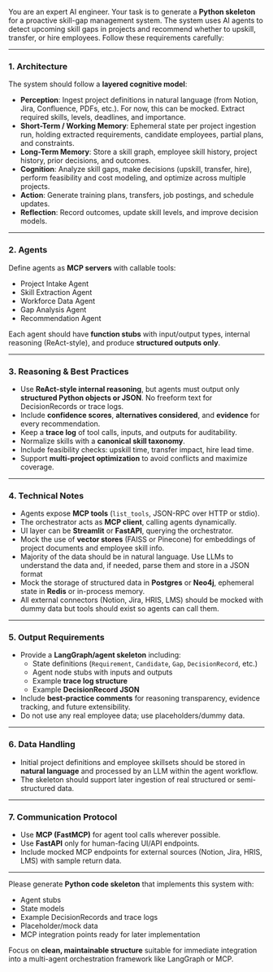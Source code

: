 You are an expert AI engineer. Your task is to generate a **Python skeleton** for a proactive skill-gap management system. The system uses AI agents to detect upcoming skill gaps in projects and recommend whether to upskill, transfer, or hire employees. Follow these requirements carefully:

---

### 1. Architecture
The system should follow a **layered cognitive model**:

- **Perception**: Ingest project definitions in natural language (from Notion, Jira, Confluence, PDFs, etc.). For now, this can be mocked. Extract required skills, levels, deadlines, and importance.  
- **Short-Term / Working Memory**: Ephemeral state per project ingestion run, holding extracted requirements, candidate employees, partial plans, and constraints.  
- **Long-Term Memory**: Store a skill graph, employee skill history, project history, prior decisions, and outcomes.  
- **Cognition**: Analyze skill gaps, make decisions (upskill, transfer, hire), perform feasibility and cost modeling, and optimize across multiple projects.  
- **Action**: Generate training plans, transfers, job postings, and schedule updates.  
- **Reflection**: Record outcomes, update skill levels, and improve decision models.

---

### 2. Agents
Define agents as **MCP servers** with callable tools:

- Project Intake Agent
- Skill Extraction Agent
- Workforce Data Agent
- Gap Analysis Agent
- Recommendation Agent

Each agent should have **function stubs** with input/output types, internal reasoning (ReAct-style), and produce **structured outputs only**.

---

### 3. Reasoning & Best Practices
- Use **ReAct-style internal reasoning**, but agents must output only **structured Python objects or JSON**. No freeform text for DecisionRecords or trace logs.  
- Include **confidence scores**, **alternatives considered**, and **evidence** for every recommendation.  
- Keep a **trace log** of tool calls, inputs, and outputs for auditability.  
- Normalize skills with a **canonical skill taxonomy**.  
- Include feasibility checks: upskill time, transfer impact, hire lead time.  
- Support **multi-project optimization** to avoid conflicts and maximize coverage.

---

### 4. Technical Notes
- Agents expose **MCP tools** (`list_tools`, JSON-RPC over HTTP or stdio).  
- The orchestrator acts as **MCP client**, calling agents dynamically.  
- UI layer can be **Streamlit** or **FastAPI**, querying the orchestrator.  
- Mock the use of **vector stores** (FAISS or Pinecone) for embeddings of project documents and employee skill info.  
- Majority of the data should be in natural language. Use LLMs to understand the data and, if needed, parse them and store in a JSON format
- Mock the storage of structured data in **Postgres** or **Neo4j**, ephemeral state in **Redis** or in-process memory.  
- All external connectors (Notion, Jira, HRIS, LMS) should be mocked with dummy data but tools should exist so agents can call them.

---

### 5. Output Requirements
- Provide a **LangGraph/agent skeleton** including:
  - State definitions (`Requirement`, `Candidate`, `Gap`, `DecisionRecord`, etc.)
  - Agent node stubs with inputs and outputs
  - Example **trace log structure**
  - Example **DecisionRecord JSON**
- Include **best-practice comments** for reasoning transparency, evidence tracking, and future extensibility.  
- Do not use any real employee data; use placeholders/dummy data.  

---

### 6. Data Handling
- Initial project definitions and employee skillsets should be stored in **natural language** and processed by an LLM within the agent workflow.  
- The skeleton should support later ingestion of real structured or semi-structured data.

---

### 7. Communication Protocol
- Use **MCP (FastMCP)** for agent tool calls wherever possible.  
- Use **FastAPI** only for human-facing UI/API endpoints.  
- Include mocked MCP endpoints for external sources (Notion, Jira, HRIS, LMS) with sample return data.

---

Please generate **Python code skeleton** that implements this system with:

- Agent stubs
- State models
- Example DecisionRecords and trace logs
- Placeholder/mock data
- MCP integration points ready for later implementation

Focus on **clean, maintainable structure** suitable for immediate integration into a multi-agent orchestration framework like LangGraph or MCP.
